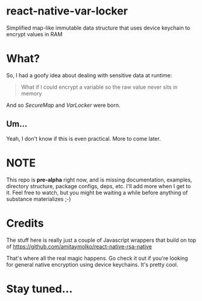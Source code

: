 # react-native-var-locker
Simplified map-like immutable data structure that uses device keychain to encrypt values in RAM

# What?
So, I had a goofy idea about dealing with sensitive data at runtime:
> What if I could encrypt a variable so the raw value never sits in memory

And so *SecureMap* and *VarLocker* were born.

## Um...
Yeah, I don't know if this is even practical. More to come later.

# NOTE
This repo is **pre-alpha** right now, and is missing documentation, examples, directory structure, package configs, deps, etc.
I'll add more when I get to it. Feel free to watch, but you might be waiting a while before anything of substance materializes ;-)

# Credits
The stuff here is really just a couple of Javascript wrappers that build on top of https://github.com/amitaymolko/react-native-rsa-native

That's where all the real magic happens. Go check it out if you're looking for general native encryption using device keychains. It's pretty cool.

# Stay tuned...
